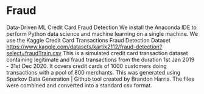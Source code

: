 # Fraud
Data-Driven ML Credit Card Fraud Detection
We install the Anaconda IDE to perform Python data science and machine learning on a single machine.
We use the Kaggle Credit Card Transactions Fraud Detection Dataset 
https://www.kaggle.com/datasets/kartik2112/fraud-detection?select=fraudTrain.csv
This is a simulated credit card transaction dataset containing legitimate and fraud transactions from the duration 1st Jan 2019 - 31st Dec 2020. It covers credit cards of 1000 customers doing transactions with a pool of 800 merchants. This was generated using Sparkov Data Generation | Github tool created by Brandon Harris. The files were combined and converted into a standard csv format. 
